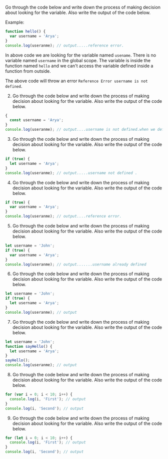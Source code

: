 Go through the code below and write down the process of making decision about looking for the variable. Also write the output of the code below.

Example:

```js
function hello() {
  var username = 'Arya';
}
console.log(useranme); // output.....reference error.
```

In above code we are looking for the variable named `usename`. There is no variable named `username` in the global scope. The variable is inside the function named `hello` and we can't access the variable defined inside a function from outside.

The above code will throw an error `Reference Error username is not defined`.

2. Go through the code below and write down the process of making decision about looking for the variable. Also write the output of the code below.

```js
{
  const username = 'Arya';
}
console.log(useranme); // output....username is not defined.when we define a variable with const,it creates a box but do not initialise it.
```

3. Go through the code below and write down the process of making decision about looking for the variable. Also write the output of the code below.

```js
if (true) {
  let username = 'Arya';
}
console.log(useranme); // output.....username not defined .
```

4. Go through the code below and write down the process of making decision about looking for the variable. Also write the output of the code below.

```js
if (true) {
  var username = 'Arya';
}
console.log(useranme); // output....reference error.
```

5. Go through the code below and write down the process of making decision about looking for the variable. Also write the output of the code below.

```js
let username = 'John';
if (true) {
  var username = 'Arya';
}
console.log(useranme); // output.......username already defined
```

6. Go through the code below and write down the process of making decision about looking for the variable. Also write the output of the code below.

```js
let username = 'John';
if (true) {
  let username = 'Arya';
}
console.log(useranme); // output
```

7. Go through the code below and write down the process of making decision about looking for the variable. Also write the output of the code below.

```js
let username = 'John';
function sayHello() {
  let username = 'Arya';
}
sayHello();
console.log(useranme); // output
```

8. Go through the code below and write down the process of making decision about looking for the variable. Also write the output of the code below.

```js
for (var i = 0; i < 10; i++) {
  console.log(i, 'First'); // output
}
console.log(i, 'Second'); // output
```

9. Go through the code below and write down the process of making decision about looking for the variable. Also write the output of the code below.

```js
for (let i = 0; i < 10; i++) {
  console.log(i, 'First'); // output
}
console.log(i, 'Second'); // output
```
